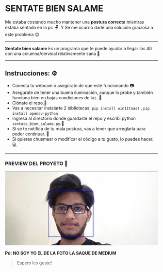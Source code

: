 # SENTATE BIEN SALAME

 Me estaba costando mucho mantener una **postura correcta** mientras estaba sentado en la pc 🪑. Y Se me ocurrió darle una solución graciosa a este problema 😊

---

**Sentate bien salame** Es un programa que te puede ayudar a llegar los 40 con una columna/cervical relativamente sana 🦴

---

## Instrucciones: ⚙️
- Conecta tu webcam o asegúrate de que esté funcionando 📷
- Asegúrate de tener una buena iluminación, aunque lo probé y también funciona bien en bajas condiciones de luz. 🔦
- Clónate el repo.📔
- Vas a necesitar instalarte 2 bibliotecas: `pip install win11toast` , `pip install opencv-python`
- Ingresa al directorio donde guardaste el repo y escribi python `sentate_bien_salame.py`.📂
- Si se te notifica de tu mala postura, vas a tener que arreglarla para poder continuar. 🚫
- Si quieres chusmear o modificar el código a tu gusto, lo puedes hacer. 💻

---

### PREVIEW DEL PROYETO 👀 ##
  ![img](Preview.jpg)

**Pd: NO SOY YO EL DE LA FOTO LA SAQUE DE MEDIUM**

> Espero les guste❗️